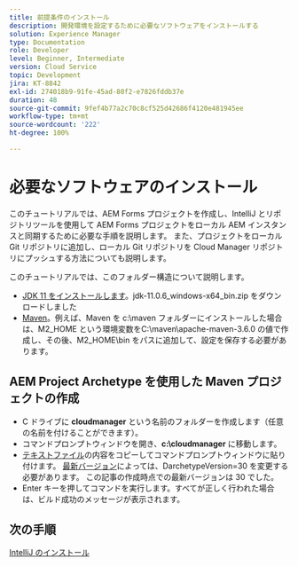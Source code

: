 ```yaml
---
title: 前提条件のインストール
description: 開発環境を設定するために必要なソフトウェアをインストールする
solution: Experience Manager
type: Documentation
role: Developer
level: Beginner, Intermediate
version: Cloud Service
topic: Development
jira: KT-8842
exl-id: 274018b9-91fe-45ad-80f2-e7826fddb37e
duration: 48
source-git-commit: 9fef4b77a2c70c8cf525d42686f4120e481945ee
workflow-type: tm+mt
source-wordcount: '222'
ht-degree: 100%

---
```


# 必要なソフトウェアのインストール

このチュートリアルでは、AEM Forms プロジェクトを作成し、IntelliJ とリポジトリツールを使用して AEM Forms プロジェクトをローカル AEM インスタンスと同期するために必要な手順を説明します。 また、プロジェクトをローカル Git リポジトリに追加し、ローカル Git リポジトリを Cloud Manager リポジトリにプッシュする方法についても説明します。





このチュートリアルでは、このフォルダー構造について説明します。

* [JDK 11 をインストールします](https://www.oracle.com/java/technologies/downloads/#java11-windows)。jdk-11.0.6_windows-x64_bin.zip をダウンロードしました
* [Maven](https://maven.apache.org/guides/getting-started/windows-prerequisites.html)。例えば、Maven を c:\maven フォルダーにインストールした場合は、M2_HOME という環境変数をC:\maven\apache-maven-3.6.0 の値で作成し、その後、M2_HOME\bin をパスに追加して、設定を保存する必要があります。

## AEM Project Archetype を使用した Maven プロジェクトの作成

* C ドライブに **cloudmanager** という名前のフォルダーを作成します（任意の名前を付けることができます）。
* コマンドプロンプトウィンドウを開き、**c:\cloudmanager** に移動します。 
* [テキストファイル](assets/creating-maven-project.txt)の内容をコピーしてコマンドプロンプトウィンドウに貼り付けます。 [最新バージョン](https://github.com/adobe/aem-project-archetype/releases)によっては、DarchetypeVersion=30 を変更する必要があります。 この記事の作成時点での最新バージョンは 30 でした。
* Enter キーを押してコマンドを実行します。すべてが正しく行われた場合は、ビルド成功のメッセージが表示されます。

## 次の手順

[IntelliJ のインストール](./intellij-set-up.md)